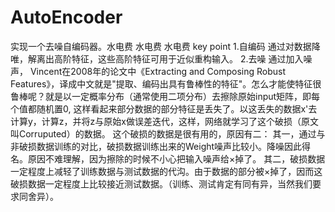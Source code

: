 # AutoEncoder
实现一个去噪自编码器。水电费
水电费
水电费
key point
1.自编码
   通过对数据降唯，解离出高阶特征，这些高阶特征可用于近似重构输入。
2.去噪
   通过加入噪声，
   Vincent在2008年的论文中《Extracting and Composing Robust Features》，译成中文就是"提取、编码出具有鲁棒性的特征"。怎么才能使特征很鲁棒呢？就是以一定概率分布（通常使用二项分布）去擦除原始input矩阵，即每个值都随机置0,  这样看起来部分数据的部分特征是丢失了。以这丢失的数据x'去计算y，计算z，并将z与原始x做误差迭代，这样，网络就学习了这个破损（原文叫Corruputed）的数据。
   这个破损的数据是很有用的，原因有二：
   其一，通过与非破损数据训练的对比，破损数据训练出来的Weight噪声比较小。降噪因此得名。原因不难理解，因为擦除的时候不小心把输入噪声给×掉了。
   其二，破损数据一定程度上减轻了训练数据与测试数据的代沟。由于数据的部分被×掉了，因而这破损数据一定程度上比较接近测试数据。（训练、测试肯定有同有异，当然我们要求同舍异）。
